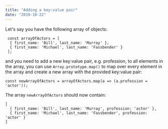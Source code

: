 ```yaml
---
title: "Adding a key:value pair"
date: "2019-10-22"
---
```


Let's say you have the following array of objects:

```
 const arrayOfActors = [
  { first_name: 'Bill', last_name: 'Murray' },
  { first_name: 'Michael', last_name: 'Fassbender' }
 ];
```

and you need to add a new key:value pair, e.g. profession, to all elements in the array, you can use
`Array.prototype.map()` to map over every element in the array and create a new array with the provided key:value pair:

```
const newArrayOfActors = arrayOfActors.map(a => (a.profession = 'actor'));
```

The array `newArrayOfActors` should now contain:

```
[
  { first_name: 'Bill', last_name: 'Murray', profession: 'actor' },
  { first_name: 'Michael', last_name: 'Fassbender', profession: 'actor' }
]
```
